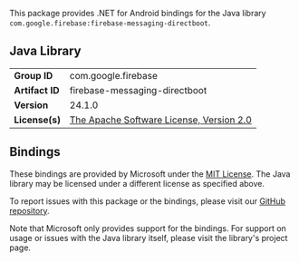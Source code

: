 This package provides .NET for Android bindings for the Java library `com.google.firebase:firebase-messaging-directboot`.

## Java Library

| | |
|-|-|
| **Group ID** | com.google.firebase |
| **Artifact ID** | firebase-messaging-directboot |
| **Version** | 24.1.0 |
| **License(s)** | [The Apache Software License, Version 2.0](http://www.apache.org/licenses/LICENSE-2.0.txt) |

## Bindings

These bindings are provided by Microsoft under the [MIT License](https://opensource.org/licenses/MIT). The Java
library may be licensed under a different license as specified above.

To report issues with this package or the bindings, please visit our [GitHub repository](https://aka.ms/android-libraries).

Note that Microsoft only provides support for the bindings. For support on
usage or issues with the Java library itself, please visit the library's project page.
